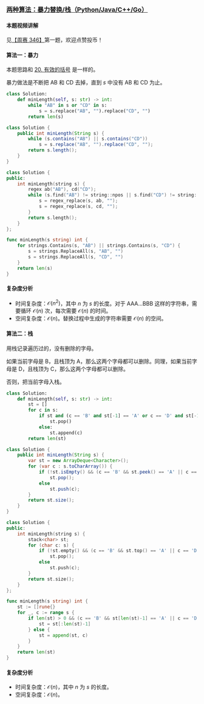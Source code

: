 ### [两种算法：暴力替换/栈（Python/Java/C++/Go）](https://leetcode.cn/problems/minimum-string-length-after-removing-substrings/solutions/2278343/liang-chong-suan-fa-bao-li-ti-huan-zhan-vto0o/)

#### 本题视频讲解

见[【周赛 346】](https://leetcode.cn/link/?target=https%3A%2F%2Fwww.bilibili.com%2Fvideo%2FBV1Qm4y1t7cx%2F)第一题，欢迎点赞投币！

#### 算法一：暴力

本题思路和 [20. 有效的括号](https://leetcode.cn/problems/valid-parentheses/) 是一样的。

暴力做法是不断把 AB 和 CD 去掉，直到 $s$ 中没有 AB 和 CD 为止。

```python
class Solution:
    def minLength(self, s: str) -> int:
        while "AB" in s or "CD" in s:
            s = s.replace("AB", "").replace("CD", "")
        return len(s)
```

```java
class Solution {
    public int minLength(String s) {
        while (s.contains("AB") || s.contains("CD"))
            s = s.replace("AB", "").replace("CD", "");
        return s.length();
    }
}
```

```c++
class Solution {
public:
    int minLength(string s) {
        regex ab("AB"), cd("CD");
        while (s.find("AB") != string::npos || s.find("CD") != string::npos) {
            s = regex_replace(s, ab, "");
            s = regex_replace(s, cd, "");
        }
        return s.length();
    }
};
```

```go
func minLength(s string) int {
    for strings.Contains(s, "AB") || strings.Contains(s, "CD") {
        s = strings.ReplaceAll(s, "AB", "")
        s = strings.ReplaceAll(s, "CD", "")
    }
    return len(s)
}
```

#### 复杂度分析

- 时间复杂度：$\mathcal{O}(n^2)$，其中 $n$ 为 $s$ 的长度。对于 AAA...BBB 这样的字符串，需要循环 $\mathcal{O}(n)$ 次，每次需要 $\mathcal{O}(n)$ 的时间。
- 空间复杂度：$\mathcal{O}(n)$。替换过程中生成的字符串需要 $\mathcal{O}(n)$ 的空间。

#### 算法二：栈

用栈记录遍历过的，没有删除的字母。

如果当前字母是 B，且栈顶为 A，那么这两个字母都可以删除。同理，如果当前字母是 D，且栈顶为 C，那么这两个字母都可以删除。

否则，把当前字母入栈。

```python
class Solution:
    def minLength(self, s: str) -> int:
        st = []
        for c in s:
            if st and (c == 'B' and st[-1] == 'A' or c == 'D' and st[-1] == 'C'):
                st.pop()
            else:
                st.append(c)
        return len(st)
```

```java
class Solution {
    public int minLength(String s) {
        var st = new ArrayDeque<Character>();
        for (var c : s.toCharArray()) {
            if (!st.isEmpty() && (c == 'B' && st.peek() == 'A' || c == 'D' && st.peek() == 'C'))
                st.pop();
            else
                st.push(c);
        }
        return st.size();
    }
}
```

```c++
class Solution {
public:
    int minLength(string s) {
        stack<char> st;
        for (char c: s) {
            if (!st.empty() && (c == 'B' && st.top() == 'A' || c == 'D' && st.top() == 'C'))
                st.pop();
            else
                st.push(c);
        }
        return st.size();
    }
};
```

```go
func minLength(s string) int {
    st := []rune{}
    for _, c := range s {
        if len(st) > 0 && (c == 'B' && st[len(st)-1] == 'A' || c == 'D' && st[len(st)-1] == 'C') {
            st = st[:len(st)-1]
        } else {
            st = append(st, c)
        }
    }
    return len(st)
}
```

#### 复杂度分析

- 时间复杂度：$\mathcal{O}(n)$，其中 $n$ 为 $s$ 的长度。
- 空间复杂度：$\mathcal{O}(n)$。
